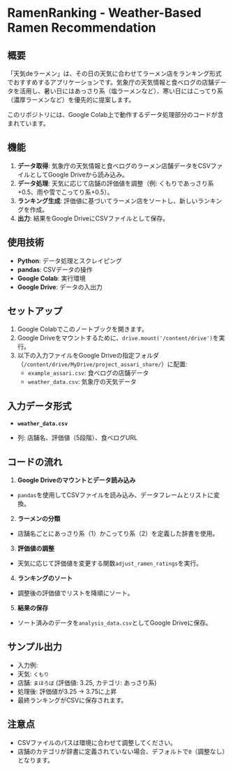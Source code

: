 # RamenRanking - Weather-Based Ramen Recommendation

## 概要
「天気deラーメン」は、その日の天気に合わせてラーメン店をランキング形式でおすすめするアプリケーションです。気象庁の天気情報と食べログの店舗データを活用し、暑い日にはあっさり系（塩ラーメンなど）、寒い日にはこってり系（濃厚ラーメンなど）を優先的に提案します。

このリポジトリには、Google Colab上で動作するデータ処理部分のコードが含まれています。

## 機能
1. **データ取得**: 気象庁の天気情報と食べログのラーメン店舗データをCSVファイルとしてGoogle Driveから読み込み。
2. **データ処理**: 天気に応じて店舗の評価値を調整（例: くもりであっさり系+0.5、雨や雪でこってり系+0.5）。
3. **ランキング生成**: 評価値に基づいてラーメン店をソートし、新しいランキングを作成。
4. **出力**: 結果をGoogle DriveにCSVファイルとして保存。

## 使用技術
- **Python**: データ処理とスクレイピング
- **pandas**: CSVデータの操作
- **Google Colab**: 実行環境
- **Google Drive**: データの入出力

## セットアップ
1. Google Colabでこのノートブックを開きます。
2. Google Driveをマウントするために、`drive.mount('/content/drive')`を実行。
3. 以下の入力ファイルをGoogle Driveの指定フォルダ（`/content/drive/MyDrive/project_assari_share/`）に配置:
   - `example_assari.csv`: 食べログの店舗データ
   - `weather_data.csv`: 気象庁の天気データ

## 入力データ形式
- **`weather_data.csv`**  

- 列: 店舗名、評価値（5段階）、食べログURL

## コードの流れ
1. **Google Driveのマウントとデータ読み込み**  
 - `pandas`を使用してCSVファイルを読み込み、データフレームとリストに変換。
2. **ラーメンの分類**  
 - 店舗名ごとにあっさり系（1）かこってり系（2）を定義した辞書を使用。
3. **評価値の調整**  
 - 天気に応じて評価値を変更する関数`adjust_ramen_ratings`を実行。
4. **ランキングのソート**  
 - 調整後の評価値でリストを降順にソート。
5. **結果の保存**  
 - ソート済みのデータを`analysis_data.csv`としてGoogle Driveに保存。

## サンプル出力
- 入力例:  
- 天気: `くもり`  
- 店舗: `まほろば` (評価値: 3.25, カテゴリ: あっさり系)  
- 処理後: 評価値が3.25 → 3.75に上昇  
- 最終ランキングがCSVに保存されます。

## 注意点
- CSVファイルのパスは環境に合わせて調整してください。
- 店舗のカテゴリが辞書に定義されていない場合、デフォルトで`0`（調整なし）となります。
